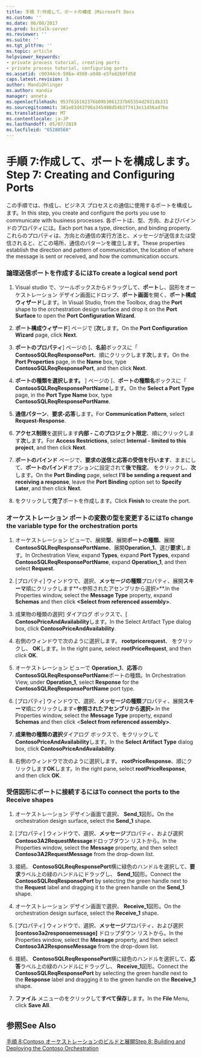 ```yaml
---
title: 手順 7:作成して、ポートの構成 |Microsoft Docs
ms.custom: ''
ms.date: 06/08/2017
ms.prod: biztalk-server
ms.reviewer: ''
ms.suite: ''
ms.tgt_pltfrm: ''
ms.topic: article
helpviewer_keywords:
- private process tutorial, creating ports
- private process tutorial, configuring ports
ms.assetid: c00344c6-506a-4560-a948-e5fed2b9fd58
caps.latest.revision: 3
author: MandiOhlinger
ms.author: mandia
manager: anneta
ms.openlocfilehash: 953f616182376b09b3061237b65354d2931db331
ms.sourcegitcommit: 381e83d43796a345488d54b3f7413e11d56ad7be
ms.translationtype: MT
ms.contentlocale: ja-JP
ms.lasthandoff: 05/07/2019
ms.locfileid: "65280560"
---
```

# <a name="step-7-creating-and-configuring-ports"></a><span data-ttu-id="c0d6c-102">手順 7:作成して、ポートを構成します。</span><span class="sxs-lookup"><span data-stu-id="c0d6c-102">Step 7: Creating and Configuring Ports</span></span>
<span data-ttu-id="c0d6c-103">この手順では、作成し、ビジネス プロセスとの通信に使用するポートを構成します。</span><span class="sxs-lookup"><span data-stu-id="c0d6c-103">In this step, you create and configure the ports you use to communicate with business processes.</span></span> <span data-ttu-id="c0d6c-104">各ポートは、型、方向、およびバインドのプロパティには。</span><span class="sxs-lookup"><span data-stu-id="c0d6c-104">Each port has a type, direction, and binding property.</span></span> <span data-ttu-id="c0d6c-105">これらのプロパティは、方向との通信の実行方法と、メッセージが送信または受信されると、どこの場所、通信のパターンを確立します。</span><span class="sxs-lookup"><span data-stu-id="c0d6c-105">These properties establish the direction and pattern of communication, the location of where the message is sent or received, and how the communication occurs.</span></span>  
  
### <a name="to-create-a-logical-send-port"></a><span data-ttu-id="c0d6c-106">論理送信ポートを作成するには</span><span class="sxs-lookup"><span data-stu-id="c0d6c-106">To create a logical send port</span></span>  
  
1.  <span data-ttu-id="c0d6c-107">Visual studio で、ツールボックスからドラッグして、**ポート**し、図形をオーケストレーション デザイン画面にドロップ、**ポート画面**を開く、**ポート構成ウィザード**します。</span><span class="sxs-lookup"><span data-stu-id="c0d6c-107">In Visual Studio, from the Toolbox, drag the **Port** shape to the orchestration design surface and drop it on the **Port Surface** to open the **Port Configuration Wizard**.</span></span>  
  
2.  <span data-ttu-id="c0d6c-108">**ポート構成ウィザード**] ページで [**次**します。</span><span class="sxs-lookup"><span data-stu-id="c0d6c-108">On the **Port Configuration Wizard** page, click **Next**.</span></span>  
  
3.  <span data-ttu-id="c0d6c-109">**ポートのプロパティ**] ページの [、**名前**ボックスに「 **ContosoSQLReqResponsePort**、順にクリックします**次**します。</span><span class="sxs-lookup"><span data-stu-id="c0d6c-109">On the **Port Properties** page, in the **Name** box, type **ContosoSQLReqResponsePort**, and then click **Next**.</span></span>  
  
4.  <span data-ttu-id="c0d6c-110">**ポートの種類を選択します。** ] ページの [、**ポートの種類名**ボックスに「 **ContosoSQLReqResponsePortName**します。</span><span class="sxs-lookup"><span data-stu-id="c0d6c-110">On the **Select a Port Type** page, in the **Port Type Name** box, type **ContosoSQLReqResponsePortName**.</span></span>  
  
5.  <span data-ttu-id="c0d6c-111">**通信パターン**、**要求-応答**します。</span><span class="sxs-lookup"><span data-stu-id="c0d6c-111">For **Communication Pattern**, select **Request-Response**.</span></span>  
  
6.  <span data-ttu-id="c0d6c-112">**アクセス制限**を選択します**内部 - このプロジェクト限定**、順にクリックします**次**します。</span><span class="sxs-lookup"><span data-stu-id="c0d6c-112">For **Access Restrictions**, select **Internal - limited to this project**, and then click **Next**.</span></span>  
  
7.  <span data-ttu-id="c0d6c-113">**ポートのバインド** ページで、**要求の送信と応答の受信を行います**、ままにして、**ポートのバインド**オプションに設定されて**後で指定**、 をクリックし、**次**します。</span><span class="sxs-lookup"><span data-stu-id="c0d6c-113">On the **Port Binding** page, select **I'll be sending a request and receiving a response**, leave the **Port Binding** option set to **Specify Later**, and then click **Next**.</span></span>  
  
8.  <span data-ttu-id="c0d6c-114">をクリックして**完了**ポートを作成します。</span><span class="sxs-lookup"><span data-stu-id="c0d6c-114">Click **Finish** to create the port.</span></span>  
  
### <a name="to-change-the-variable-type-for-the-orchestration-ports"></a><span data-ttu-id="c0d6c-115">オーケストレーション ポートの変数の型を変更するには</span><span class="sxs-lookup"><span data-stu-id="c0d6c-115">To change the variable type for the orchestration ports</span></span>  
  
1.  <span data-ttu-id="c0d6c-116">オーケストレーション ビューで、展開**型**、展開**ポートの種類**、展開**ContosoSQLReqResponsePortName**、展開**Operation_1**、選び**要求**します。</span><span class="sxs-lookup"><span data-stu-id="c0d6c-116">In Orchestration View, expand **Types**, expand **Port Types**, expand **ContosoSQLReqResponsePortName**, expand **Operation_1**, and then select **Request**.</span></span>  
  
2.  <span data-ttu-id="c0d6c-117">[プロパティ] ウィンドウで、選択、**メッセージの種類**プロパティ、展開**スキーマ**順にクリックします**\<参照されたアセンブリから選択\>**.</span><span class="sxs-lookup"><span data-stu-id="c0d6c-117">In the Properties window, select the **Message Type** property, expand **Schemas** and then click **\<Select from referenced assembly\>**.</span></span>  
  
3.  <span data-ttu-id="c0d6c-118">成果物の種類の選択] ダイアログ ボックスで、[ **ContosoPriceAndAvailability**します。</span><span class="sxs-lookup"><span data-stu-id="c0d6c-118">In the Select Artifact Type dialog box, click **ContosoPriceAndAvailability**.</span></span>  
  
4.  <span data-ttu-id="c0d6c-119">右側のウィンドウで次のように選択します。 **rootpricerequest**、 をクリックし、 **OK**します。</span><span class="sxs-lookup"><span data-stu-id="c0d6c-119">In the right pane, select **rootPriceRequest**, and then click **OK**.</span></span>  
  
5.  <span data-ttu-id="c0d6c-120">オーケストレーション ビューで  **Operation_1**、**応答**の**ContosoSQLReqResponsePortName**ポートの種類。</span><span class="sxs-lookup"><span data-stu-id="c0d6c-120">In Orchestration View, under **Operation_1**, select **Response** for the **ContosoSQLReqResponsePortName** port type.</span></span>  
  
6.  <span data-ttu-id="c0d6c-121">[プロパティ] ウィンドウで、選択、**メッセージの種類**プロパティ、展開**スキーマ**順にクリックします\<**参照されたアセンブリから選択\>**.</span><span class="sxs-lookup"><span data-stu-id="c0d6c-121">In the Properties window, select the **Message Type** property, expand **Schemas** and then click \<**Select from referenced assembly\>**.</span></span>  
  
7.  <span data-ttu-id="c0d6c-122">**成果物の種類の選択**ダイアログ ボックスで、をクリックして**ContosoPriceAndAvailability**します。</span><span class="sxs-lookup"><span data-stu-id="c0d6c-122">In the **Select Artifact Type** dialog box, click **ContosoPriceAndAvailability**.</span></span>  
  
8.  <span data-ttu-id="c0d6c-123">右側のウィンドウで次のように選択します。 **rootPriceResponse**、順にクリックします**OK**します。</span><span class="sxs-lookup"><span data-stu-id="c0d6c-123">In the right pane, select **rootPriceResponse**, and then click **OK**.</span></span>  
  
### <a name="to-connect-the-ports-to-the-receive-shapes"></a><span data-ttu-id="c0d6c-124">受信図形にポートに接続するには</span><span class="sxs-lookup"><span data-stu-id="c0d6c-124">To connect the ports to the Receive shapes</span></span>  
  
1.  <span data-ttu-id="c0d6c-125">オーケストレーション デザイン画面で選択、 **Send_1**図形。</span><span class="sxs-lookup"><span data-stu-id="c0d6c-125">On the orchestration design surface, select the **Send_1** shape.</span></span>  
  
2.  <span data-ttu-id="c0d6c-126">[プロパティ] ウィンドウで、選択、**メッセージ**プロパティ、および選択**Contoso3A2RequestMessage**ドロップダウン リストから。</span><span class="sxs-lookup"><span data-stu-id="c0d6c-126">In the Properties window, select the **Message** property, and then select **Contoso3A2RequestMessage** from the drop-down list.</span></span>  
  
3.  <span data-ttu-id="c0d6c-127">接続、 **ContosoSQLReqResponsePort**横に緑色のハンドルを選択して、**要求**ラベル上の緑のハンドルにドラッグし、 **Send_1**図形。</span><span class="sxs-lookup"><span data-stu-id="c0d6c-127">Connect the **ContosoSQLReqResponsePort** by selecting the green handle next to the **Request** label and dragging it to the green handle on the **Send_1** shape.</span></span>  
  
4.  <span data-ttu-id="c0d6c-128">オーケストレーション デザイン画面で選択、 **Receive_1**図形。</span><span class="sxs-lookup"><span data-stu-id="c0d6c-128">On the orchestration design surface, select the **Receive_1** shape.</span></span>  
  
5.  <span data-ttu-id="c0d6c-129">[プロパティ] ウィンドウで、選択、**メッセージ**プロパティ、および選択 **[contoso3a2responsemessage]** ドロップダウン リストから。</span><span class="sxs-lookup"><span data-stu-id="c0d6c-129">In the Properties window, select the **Message** property, and then select **Contoso3A2ResponseMessage** from the drop-down list.</span></span>  
  
6.  <span data-ttu-id="c0d6c-130">接続、 **ContosoSQLReqResponsePort**横に緑色のハンドルを選択して、**応答**ラベル上の緑のハンドルにドラッグし、 **Receive_1**図形。</span><span class="sxs-lookup"><span data-stu-id="c0d6c-130">Connect the **ContosoSQLReqResponsePort** by selecting the green handle next to the **Response** label and dragging it to the green handle on the **Receive_1** shape.</span></span>  
  
7.  <span data-ttu-id="c0d6c-131">**ファイル** メニューのをクリックして**すべて保存**します。</span><span class="sxs-lookup"><span data-stu-id="c0d6c-131">In the **File** Menu, click **Save All**.</span></span>  
  
## <a name="see-also"></a><span data-ttu-id="c0d6c-132">参照</span><span class="sxs-lookup"><span data-stu-id="c0d6c-132">See Also</span></span>  
 [<span data-ttu-id="c0d6c-133">手順 8:Contoso オーケストレーションのビルドと展開</span><span class="sxs-lookup"><span data-stu-id="c0d6c-133">Step 8: Building and Deploying the Contoso Orchestration</span></span>](../../adapters-and-accelerators/accelerator-rosettanet/step-8-building-and-deploying-the-contoso-orchestration.md)
